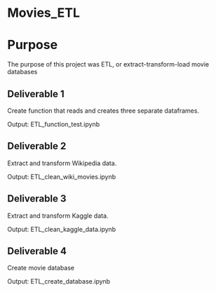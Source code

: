 # Movies_ETL

# Purpose

The purpose of this project was ETL, or extract-transform-load movie databases 

## Deliverable 1

Create function that reads and creates three separate dataframes.

Output: ETL_function_test.ipynb

## Deliverable 2

Extract and transform Wikipedia data.

Output: ETL_clean_wiki_movies.ipynb

## Deliverable 3

Extract and transform Kaggle data.

Output: ETL_clean_kaggle_data.ipynb

## Deliverable 4 

Create movie database

Output: ETL_create_database.ipynb
